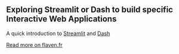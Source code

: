 ## Exploring Streamlit or Dash to build specific Interactive Web Applications

A quick introduction to [Streamlit](https://streamlit.io/) and [Dash](https://dash.plotly.com/)

[Read more on flaven.fr](http://flaven.fr/2021/05/exploring-streamlit-or-dash-to-build-specific-interactive-web-applications/)



